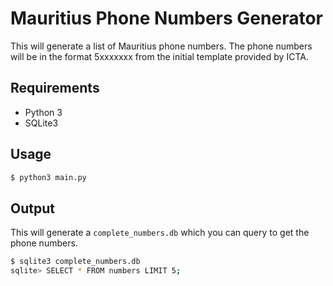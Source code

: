 Mauritius Phone Numbers Generator
=================================

This will generate a list of Mauritius phone numbers. The phone numbers will be in the format 5xxxxxxx from the initial template provided by ICTA.

Requirements
------------

- Python 3
- SQLite3


Usage
-----

```sh
$ python3 main.py
```

Output
------

This will generate a `complete_numbers.db` which you can query to get the phone numbers.

```sh
$ sqlite3 complete_numbers.db
sqlite> SELECT * FROM numbers LIMIT 5;
```

